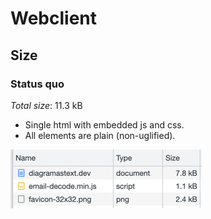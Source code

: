 # Webclient

## Size

### Status quo

_Total size_: 11.3 kB

- Single html with embedded js and css. 
- All elements are plain (non-uglified).

![status-quo.png](status-quo.png)
